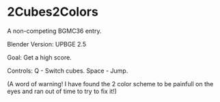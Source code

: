 # 2Cubes2Colors
A non-competing BGMC36 entry.

Blender Version: UPBGE 2.5


Goal: Get a high score.

Controls:
  Q - Switch cubes.
  Space - Jump.
  
(A word of warning! I have found the 2 color scheme to be painfull on the eyes and ran out of time to try to fix it!)
